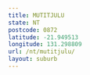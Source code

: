 ```yaml
---
title: MUTITJULU
state: NT
postcode: 0872
latitude: -21.949513
longitude: 131.298809
url: /nt/mutitjulu/
layout: suburb
---
```

